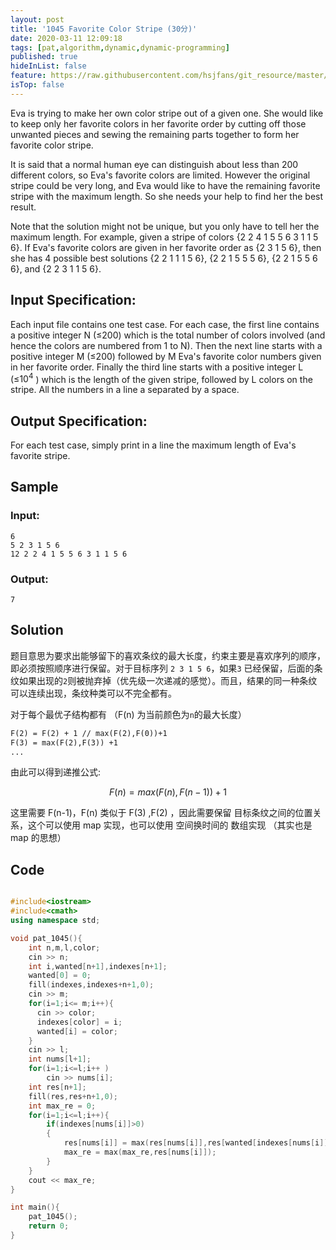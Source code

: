 ```yaml
---
layout: post
title: '1045 Favorite Color Stripe (30分)'
date: 2020-03-11 12:09:18
tags: [pat,algorithm,dynamic,dynamic-programming]
published: true
hideInList: false
feature: https://raw.githubusercontent.com/hsjfans/git_resource/master/img/20200311122703.png
isTop: false
---
```

Eva is trying to make her own color stripe out of a given one. She would like to keep only her favorite colors in her favorite order by cutting off those unwanted pieces and sewing the remaining parts together to form her favorite color stripe.

It is said that a normal human eye can distinguish about less than 200 different colors, so Eva's favorite colors are limited. However the original stripe could be very long, and Eva would like to have the remaining favorite stripe with the maximum length. So she needs your help to find her the best result.

Note that the solution might not be unique, but you only have to tell her the maximum length. For example, given a stripe of colors {2 2 4 1 5 5 6 3 1 1 5 6}. If Eva's favorite colors are given in her favorite order as {2 3 1 5 6}, then she has 4 possible best solutions {2 2 1 1 1 5 6}, {2 2 1 5 5 5 6}, {2 2 1 5 5 6 6}, and {2 2 3 1 1 5 6}.

## Input Specification:
Each input file contains one test case. For each case, the first line contains a positive integer N (≤200) which is the total number of colors involved (and hence the colors are numbered from 1 to N). Then the next line starts with a positive integer M (≤200) followed by M Eva's favorite color numbers given in her favorite order. Finally the third line starts with a positive integer L (≤$10^4$ ) which is the length of the given stripe, followed by L colors on the stripe. All the numbers in a line a separated by a space.

## Output Specification:
For each test case, simply print in a line the maximum length of Eva's favorite stripe.

## Sample 
### Input:
```
6
5 2 3 1 5 6
12 2 2 4 1 5 5 6 3 1 1 5 6

```      
    
### Output:
```
7
```

## Solution

题目意思为要求出能够留下的喜欢条纹的最大长度，约束主要是喜欢序列的顺序，即必须按照顺序进行保留。对于目标序列 `2 3 1 5 6`，如果`3` 已经保留，后面的条纹如果出现的`2`则被抛弃掉（优先级一次递减的感觉）。而且，结果的同一种条纹可以连续出现，条纹种类可以不完全都有。

对于每个最优子结构都有 （F(n) 为当前颜色为`n`的最大长度）

```latex
F(2) = F(2) + 1 // max(F(2),F(0))+1 
F(3) = max(F(2),F(3)) +1
...
```
由此可以得到递推公式:

$$ F(n) = max(F(n),F(n-1)) +1 $$

这里需要 F(n-1)，F(n) 类似于 F(3) ,F(2)  ，因此需要保留 目标条纹之间的位置关系，这个可以使用 map 实现，也可以使用 空间换时间的 数组实现 （其实也是 map 的思想）

## Code

```c++

#include<iostream>
#include<cmath>
using namespace std;

void pat_1045(){
    int n,m,l,color;
    cin >> n;
    int i,wanted[n+1],indexes[n+1];
    wanted[0] = 0;
    fill(indexes,indexes+n+1,0);
    cin >> m;
    for(i=1;i<= m;i++){
      cin >> color;
      indexes[color] = i;
      wanted[i] = color;
    }
    cin >> l;
    int nums[l+1];
    for(i=1;i<=l;i++ )
        cin >> nums[i];
    int res[n+1];
    fill(res,res+n+1,0);
    int max_re = 0;
    for(i=1;i<=l;i++){
        if(indexes[nums[i]]>0)
        {
            res[nums[i]] = max(res[nums[i]],res[wanted[indexes[nums[i]]-1]]) + 1;
            max_re = max(max_re,res[nums[i]]);
        }
    }
    cout << max_re;
}

int main(){
    pat_1045();
    return 0;
}

```
